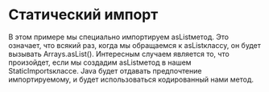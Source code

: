 # Статический импорт
В этом примере мы специально импортируем asListметод.
Это означает, что всякий раз, когда мы обращаемся к asListклассу, он будет вызывать Arrays.asList().
Интересным случаем является то, что произойдет, если мы создадим asListметод в нашем StaticImportsклассе.
Java будет отдавать предпочтение импортируемому, и будет использоваться кодированный нами метод.
